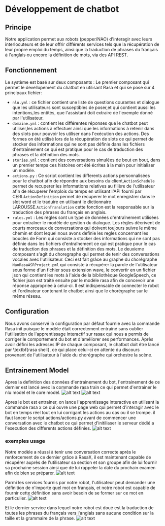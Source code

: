 # Développement de chatbot
## Principe
Notre application permet aux robots (pepper/NAO) d'interagir avec leurs interlocuteurs et de leur offrir différents services tels que la récupération de leur propre emploi du temps, ainsi que la traduction de phrases du français à l'anglais ou encore la définition de mots, via des API REST.
## Fonctionnement
Le système est basé sur deux composants :
Le premier composant qui permet le devellopement du chatbot en utilisant Rasa et qui se pose sur 4 principaux fichier:
- `nlu.yml` : ce fichier contient une liste de questions courantes et dialogue que les utilisateurs sont susceptibles de poser,et qui contient aussi les intentions,les entités, que l'assistant doit extraire de l'exemple donné par l'utilisateur.
- `domaine.yml` : contient les différentes réponses que le chatbot peut utiliser,les actions à effectuer ainsi que les informations à retenir dans des slots pour pouvoir les utiliser dans l'exécution des actions. Des formes on été utilisé lors de la récupération de slots ce qui permet de stocker des informations qui ne sont pas définie dans les fichiers d'entraînement ce qui est pratique pour le cas de traduction des phrases et la définition des mots.
- `stories.yml` : contient des conversations simulées de bout en bout, dans un premier temps ces histoires ont été écrites à la main pour initialiser un modèle.
- `actions.py` : Ce script contient les differents  actions personnalisées pour le chatbot afin de répondre aux besoins du client,`ActionSchedule` permet de recuperer les informations relatives au filière de l'utilisateur afin de récuperer l'emplois du temps en utilisant l'API fourni par CERI.`ActionDefinition` permet de recuperer le mot enregistrer dans le slot word et le traduire en utilisant le dictionnaire LAROUSSE.`ActionTranslation` cette fonction est la responsable sur la traduction des phrases du français en anglais.
- `rules.yml` : Les règles sont un type de données d'entraînement utilisées pour entraîner le modèle de gestion du dialogue. Les règles décrivent de courts morceaux de conversations qui doivent toujours suivre le même chemin et dont lequel nous avons definie les regles concernant les boucles de Form qui consiste a stocker des informations qui ne sont pas définie dans les fichiers d'entraînement ce qui est pratique pour le cas de traduction des phrases et la définition des mots.
Le deuxieme composant s'agit du choregraphe qui permet de tenir des conversations vocales avec l'utilisateur. Ceci est fait grâce au graphe du chorégraphe `NaoRasaASRProject.pml` qui consiste à récupérer la parole de l'utilisateur sous forme d'un fichier sous extension wave, le convertir en un fichier json qui contient les mots à l'aide de la bibliothèque GoogleSpeech, ce fichier json est traité ensuite par le modèle rasa afin de concevoir une réponse appropriée à celui-ci. Il est indispensable de connecter le robot et l'ordinateur contenant le chatbot ainsi que le chorégraphe sur le même réseau.

## Configuration
Nous avons conservé la configuration par défaut fournie avec la commande Rasa init puisque le modèle était correctement entraîné sans oublier l'utilisation de l'apprentissage interactif sur rasax qui nous a permis de corriger le comportement du bot et d'améliorer ses performances.
Après avoir défini les adresses IP de chaque composant, le chatbot doit être lancé par \textbf{rasa shell}, ce qui place celui-ci en attente du discours provenant de l'utilisateur à l'aide du chorégraphe qui orchestre la scène.
## Entrainement Model
Apres la definition des données d'entrainement du bot, l'entrainement de ce dernier est lancé avec la commande rasa train ce qui permet d'entrainer le nlu model et le core model.
![alt text](https://github.com/anashaddad123/Ceri_project/blob/main/images/nlu_model_train.png?raw=true)
![alt text](https://github.com/anashaddad123/Ceri_project/blob/main/images/core_model_train.png?raw=true)

Apres le bot est entrainer, on lance l'apprentissage interactive en utilisant la commande rasa x ce qui ouvre une page web qui permet d'interagir avec le bot en temps réel tout en lui corrigant les actions au cas ou il se trompe.
il faut lancer le script actions/actions.py avant de commencer une conversation avec le chatbot ce qui permet d'initiliaser le serveur dédié a l'execution des differents actions définies.
![alt text](https://github.com/anashaddad123/Ceri_project/blob/main/images/run_action_server.png?raw=true)
### exemples usage 
Notre modèle a réussi à tenir une conversation correcte après le renforcement de ce dernier grâce à RasaX, il est maintenant capable de récupérer auprès de l'utilisateur sa section et son groupe afin de lui fournir sa prochaine session ainsi que de lui rappeler la date du prochain examen afin de bien se préparer.
![alt text](https://github.com/anashaddad123/Ceri_project/blob/main/images/interactif_learning_rasax_1.png?raw=true)

Parmi les services fournis par notre robot, l'utilisateur peut demander une définition de n'importe quel mot en français, et notre robot est capable de fournir cette définition sans avoir besoin de se former sur ce mot en particulier.
![alt text](https://github.com/anashaddad123/Ceri_project/blob/main/images/interactif_learning_rasax_2.png?raw=true)


Et le dernier service dans lequel notre robot est doué est la traduction de toutes les phrases du français vers l'anglais sans aucune condition sur la taille et la grammaire de la phrase.
![alt text](https://github.com/anashaddad123/Ceri_project/blob/main/images/interactif_learning_rasax_3.png?raw=true)

